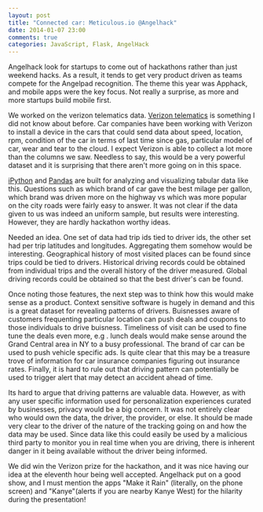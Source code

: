 ```yaml
---
layout: post
title: "Connected car: Meticulous.io @Angelhack"
date: 2014-01-07 23:00
comments: true
categories: JavaScript, Flask, AngelHack
---
```


Angelhack look for startups to come out of hackathons rather than just weekend hacks. As a result, it tends to get very product driven as teams compete for the Angelpad recognition. The theme this year was Apphack, and mobile apps were the key focus. Not really a surprise, as more and more startups build mobile first. 

We worked on the verizon telematics data. [Verizon telematics](http://www.verizontelematics.com/) is something I did not know about before. Car companies have been working with Verizon to install a device in the cars that could send data about speed, location, rpm, condition of the car in terms of last time since gas, particular model of car, wear and tear to the cloud. I expect Verizon is able to collect a lot more than the columns we saw. Needless to say, this would be a very powerful dataset and it is surprising that there aren't more going on in this space.

[iPython](http://ipython.org/) and [Pandas](http://pandas.pydata.org/) are built for analyzing and visualizing tabular data like this. Questions such as which brand of car gave the best milage per gallon, which brand was driven more on the highway vs which was more popular on the city roads were fairly easy to answer. It was not clear if the data given to us was indeed an uniform sample, but results were interesting. However, they are hardly hackathon worthy ideas.

Needed an idea. One set of data had trip ids tied to driver ids, the other set had per trip latitudes and longitudes. Aggregating them somehow would be interesting. Geographical history of most visited places can be found since trips could be tied to drivers. Historical driving records could be obtained from individual trips and the overall history of the driver measured. Global driving records could be obtained so that the best driver's can be found.

Once noting those features, the next step was to think how this would make sense as a product. Context sensitive software is hugely in demand and this is a great dataset for revealing patterns of drivers. Buisnesses aware of customers frequenting particular location can push deals and coupons to those individuals to drive buisness. Timeliness of visit can be used to fine tune the deals even more, e.g . lunch deals would make sense around the Grand Central area in NY to a busy professional. The brand of car can be used to push vehicle specific ads. Is quite clear that this may be a treasure trove of information for car insurance companies figuring out insurance rates. Finally, it is hard to rule out that driving pattern can potentially be used to trigger alert that may detect an accident ahead of time.

Its hard to argue that driving patterns are valuable data. However, as with any user specific information used for personalization experiences curated by businesses, privacy would be a big concern. It was not entirely clear who would own the data, the driver, the provider, or else. It should be made very clear to the driver of the nature of the tracking going on and how the data may be used. Since data like this could easily be used by a malicious third party to monitor you in real time when you are driving, there is inherent danger in it being available without the driver being informed. 

We did win the Verizon prize for the hackathon, and it was nice having our idea at the eleventh hour being well accepted. Angelhack put on a good show, and I must mention the apps "Make it Rain" (literally, on the phone screen) and "Kanye"(alerts if you are nearby Kanye West) for the hilarity during the presentation!